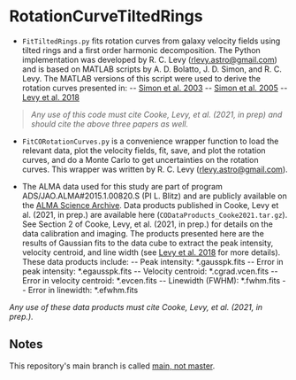 # RotationCurveTiltedRings
- `FitTiltedRings.py` fits rotation curves from galaxy velocity fields using tilted rings and a first order harmonic decomposition. The Python implementation was developed by R. C. Levy (rlevy.astro@gmail.com) and is based on MATLAB scripts by A. D. Bolatto, J. D. Simon, and R. C. Levy. The MATLAB versions of this script were used to derive the rotation curves presented in:
-- [Simon et al. 2003](https://ui.adsabs.harvard.edu/abs/2003ApJ...596..957S/abstract)
-- [Simon et al. 2005](https://ui.adsabs.harvard.edu/abs/2005ApJ...621..757S/abstract)
-- [Levy et al. 2018](https://ui.adsabs.harvard.edu/abs/2018ApJ...860...92L/abstract)

> *Any use of this code must cite Cooke, Levy, et al. (2021, in prep) and should cite the above three papers as well.*

- `FitCORotationCurves.py` is a convenience wrapper function to load the relevant data, plot the velocity fields, fit, save, and plot the rotation curves, and do a Monte Carlo to get uncertainties on the rotation curves. This wrapper was written by R. C. Levy (rlevy.astro@gmail.com).

- The ALMA data used for this study are part of program ADS/JAO.ALMA#2015.1.00820.S (PI L. Blitz) and are publicly available on the [ALMA Science Archive](https://almascience.nrao.edu/asax/). Data products published in Cooke, Levy et al. (2021, in prep.) are available here (`CODataProducts_Cooke2021.tar.gz`). See Section 2 of Cooke, Levy, et al. (2021, in prep.) for details on the data calibration and imaging. The products presented here are the results of Gaussian fits to the data cube to extract the peak intensity, velocity centroid, and line width (see [Levy et al. 2018](https://ui.adsabs.harvard.edu/abs/2018ApJ...860...92L/abstract) for more details). These data products include:
-- Peak intensity: \*.gausspk.fits
-- Error in peak intensity: \*.egausspk.fits
-- Velocity centroid: \*.cgrad.vcen.fits
-- Error in velocity centroid: \*.evcen.fits
-- Linewidth (FWHM): \*.fwhm.fits
-- Error in linewidth: \*.efwhm.fits

*Any use of these data products must cite Cooke, Levy, et al. (2021, in prep.).*

## Notes
This repository's main branch is called [main, not master](https://www.cnet.com/news/microsofts-github-is-removing-coding-terms-like-master-and-slave/).
